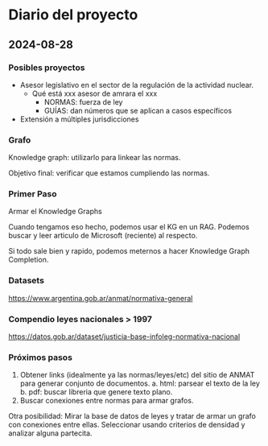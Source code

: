 # Diario del proyecto

## 2024-08-28

### Posibles proyectos
- Asesor legislativo en el sector de la regulación de la actividad nuclear.
    - Qué está xxx asesor de amrara el xxx
        - NORMAS: fuerza de ley
        - GUÍAS: dan números que se aplican a casos específicos
- Extensión a múltiples jurisdicciones

### Grafo
Knowledge graph: utilizarlo para linkear las normas.

Objetivo final: verificar que estamos cumpliendo las normas.

### Primer Paso
Armar el Knowledge Graphs

Cuando tengamos eso hecho, podemos usar el KG en un RAG. Podemos buscar y leer articulo de Microsoft (reciente) al respecto.

Si todo sale bien y rapido, podemos meternos a hacer Knowledge Graph Completion.


### Datasets 
https://www.argentina.gob.ar/anmat/normativa-general

### Compendio leyes nacionales > 1997
https://datos.gob.ar/dataset/justicia-base-infoleg-normativa-nacional

### Próximos pasos
1. Obtener links (idealmente ya las normas/leyes/etc) del sitio de ANMAT para generar conjunto de documentos.
   a. html: parsear el texto de la ley
   b. pdf: buscar libreria que genere texto plano.
2. Buscar conexiones entre normas para armar grafos.

Otra posibilidad:
Mirar la base de datos de leyes y tratar de armar un grafo con conexiones entre ellas. Seleccionar usando criterios de densidad y analizar alguna partecita.
